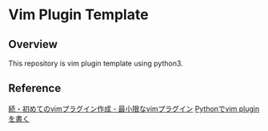# Vim Plugin Template

## Overview
This repository is vim plugin template using python3.

## Reference
[続・初めてのvimプラグイン作成 - 最小限なvimプラグイン](https://qiita.com/bonjin6770@github/items/31e60707ecf2ad6c4496)
[Pythonでvim pluginを書く](https://qiita.com/zakuro9715/items/98449dd4c6b9e1d61ef5)
